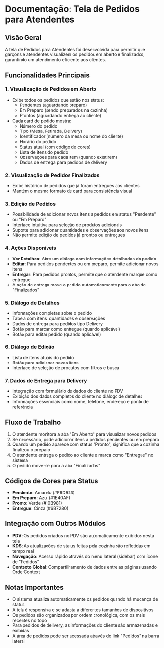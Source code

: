 

# Documentação: Tela de Pedidos para Atendentes

## Visão Geral
A tela de Pedidos para Atendentes foi desenvolvida para permitir que garçons e atendentes visualizem os pedidos em aberto e finalizados, garantindo um atendimento eficiente aos clientes.

## Funcionalidades Principais

### 1. Visualização de Pedidos em Aberto
- Exibe todos os pedidos que estão nos status:
  - Pendentes (aguardando preparo)
  - Em Preparo (sendo preparados na cozinha)
  - Prontos (aguardando entrega ao cliente)
- Cada card de pedido mostra:
  - Número do pedido
  - Tipo (Mesa, Retirada, Delivery)
  - Identificador (número da mesa ou nome do cliente)
  - Horário do pedido
  - Status atual (com código de cores)
  - Lista de itens do pedido
  - Observações para cada item (quando existirem)
  - Dados de entrega para pedidos de delivery

### 2. Visualização de Pedidos Finalizados
- Exibe histórico de pedidos que já foram entregues aos clientes
- Mantém o mesmo formato de card para consistência visual

### 3. Edição de Pedidos
- Possibilidade de adicionar novos itens a pedidos em status "Pendente" ou "Em Preparo"
- Interface intuitiva para seleção de produtos adicionais
- Suporte para adicionar quantidades e observações aos novos itens
- Não permite edição de pedidos já prontos ou entregues

### 4. Ações Disponíveis
- **Ver Detalhes**: Abre um diálogo com informações detalhadas do pedido
- **Editar**: Para pedidos pendentes ou em preparo, permite adicionar novos itens
- **Entregar**: Para pedidos prontos, permite que o atendente marque como entregue
- A ação de entrega move o pedido automaticamente para a aba de "Finalizados"

### 5. Diálogo de Detalhes
- Informações completas sobre o pedido
- Tabela com itens, quantidades e observações
- Dados de entrega para pedidos tipo Delivery
- Botão para marcar como entregue (quando aplicável)
- Botão para editar pedido (quando aplicável)

### 6. Diálogo de Edição
- Lista de itens atuais do pedido
- Botão para adicionar novos itens
- Interface de seleção de produtos com filtros e busca

### 7. Dados de Entrega para Delivery
- Integração com formulário de dados do cliente no PDV
- Exibição dos dados completos do cliente no diálogo de detalhes
- Informações essenciais como nome, telefone, endereço e ponto de referência

## Fluxo de Trabalho

1. O atendente monitora a aba "Em Aberto" para visualizar novos pedidos
2. Se necessário, pode adicionar itens a pedidos pendentes ou em preparo
3. Quando um pedido aparece com status "Pronto", significa que a cozinha finalizou o preparo
4. O atendente entrega o pedido ao cliente e marca como "Entregue" no sistema
5. O pedido move-se para a aba "Finalizados"

## Códigos de Cores para Status

- **Pendente**: Amarelo (#F9D923)
- **Em Preparo**: Azul (#1E40AF)
- **Pronto**: Verde (#10B981)
- **Entregue**: Cinza (#6B7280)

## Integração com Outros Módulos

- **PDV**: Os pedidos criados no PDV são automaticamente exibidos nesta tela
- **KDS**: As atualizações de status feitas pela cozinha são refletidas em tempo real
- **Navegação**: Acesso rápido através do menu lateral (sidebar) com ícone de "Pedidos"
- **Contexto Global**: Compartilhamento de dados entre as páginas usando OrderContext

## Notas Importantes

- O sistema atualiza automaticamente os pedidos quando há mudança de status
- A tela é responsiva e se adapta a diferentes tamanhos de dispositivos
- Os pedidos são organizados por ordem cronológica, com os mais recentes no topo
- Para pedidos de delivery, as informações do cliente são armazenadas e exibidas
- A área de pedidos pode ser acessada através do link "Pedidos" na barra lateral

